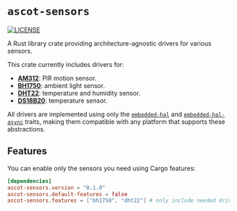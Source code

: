 # `ascot-sensors`

[![LICENSE][license badge]][license]

A Rust library crate providing architecture-agnostic drivers for various sensors.

This crate currently includes drivers for:

- [**AM312**](./docs/am312.md): PIR motion sensor.
- [**BH1750**](./docs/bh1750.md): ambient light sensor.
- [**DHT22**](./docs/dht22.md): temperature and humidity sensor.
- [**DS18B20**](./docs/ds18b20.md): temperature sensor.

All drivers are implemented using only the [`embedded-hal`] and
[`embedded-hal-async`] traits, making them compatible with any platform that
supports these abstractions.

## Features

You can enable only the sensors you need using Cargo features:

```toml
[dependencies]
ascot-sensors.version = "0.1.0"
ascot-sensors.default-features = false
ascot-sensors.features = ["bh1750", "dht22"] # only include needed drivers
```

<!-- Links -->
[license]: https://github.com/SoftengPoliTo/ascot/blob/master/LICENSE
[`embedded-hal`]: https://crates.io/crates/embedded-hal
[`embedded-hal-async`]: https://crates.io/crates/embedded-hal-async

<!-- Badges -->
[license badge]: https://img.shields.io/badge/license-MIT-blue.svg
